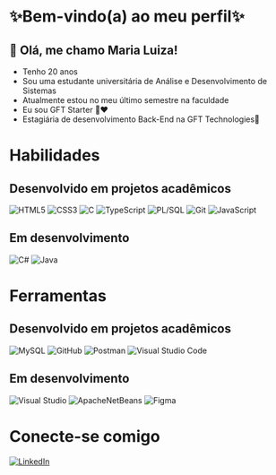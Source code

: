 # ✨Bem-vindo(a) ao meu perfil✨
## 👋  Olá, me chamo Maria Luiza!
- Tenho 20 anos
- Sou uma estudante universitária de Análise e Desenvolvimento de Sistemas
- Atualmente estou no meu último semestre na faculdade
- Eu sou GFT Starter 🎉❤
- Estagiária de desenvolvimento Back-End na GFT Technologies💖

# Habilidades
## Desenvolvido em projetos acadêmicos 
![HTML5](https://img.shields.io/badge/-HTML5-E34F26?logo=html5&logoColor=fff)
![CSS3](https://img.shields.io/badge/-CSS3-1572B6?logo=css3&logoColor=fff)
![C](https://img.shields.io/badge/-C-A8B9CC?logo=c&logoColor=fff)
![TypeScript](https://img.shields.io/badge/-TypeScript-3178C6?logo=typescript&logoColor=fff)
![PL/SQL](https://img.shields.io/badge/-PL/SQL-336791?logo=oracle&logoColor=fff)
![Git](https://img.shields.io/badge/-Git-F05032?logo=git&logoColor=fff)
![JavaScript](https://img.shields.io/badge/-JavaScript-F7DF1E?logo=javascript&logoColor=fff)
## Em desenvolvimento
![C#](https://img.shields.io/badge/-C%23-239120?logo=c-sharp&logoColor=fff)
![Java](https://img.shields.io/badge/-Java-007396?logo=java&logoColor=fff)
#
#
# Ferramentas 
## Desenvolvido em projetos acadêmicos 
![MySQL](https://img.shields.io/badge/-MySQL-4479A1?logo=mysql&logoColor=fff)
![GitHub](https://img.shields.io/badge/-GitHub-181717?logo=github&logoColor=fff)
![Postman](https://img.shields.io/badge/-Postman-FF6C37?logo=postman&logoColor=fff)
![Visual Studio Code](https://img.shields.io/badge/-VS%20Code-007ACC?logo=visual-studio-code&logoColor=fff)
## Em desenvolvimento
![Visual Studio](https://img.shields.io/badge/-Visual%20Studio-5C2D91?logo=visual-studio&logoColor=fff)
![ApacheNetBeans](https://img.shields.io/badge/-Apache%20NetBeans-1B6AC6?logo=apachenetbeanside&logoColor=fff)
![Figma](https://img.shields.io/badge/-Figma-F24E1E?logo=figma&logoColor=fff)
#
#
# Conecte-se comigo
[![LinkedIn](https://img.shields.io/badge/-LinkedIn-0A66C2?logo=linkedin&logoColor=fff)](https://www.linkedin.com/in/maria-luiza-abrami-617bab330)
